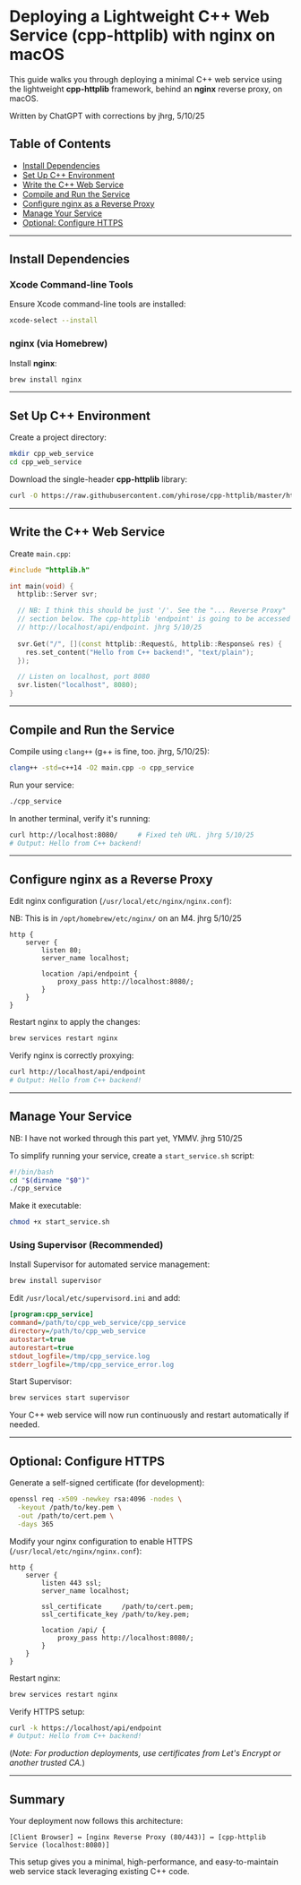 
# Deploying a Lightweight C++ Web Service (cpp-httplib) with nginx on macOS

This guide walks you through deploying a minimal C++ web service using the lightweight **cpp-httplib** framework, behind an **nginx** reverse proxy, on macOS.

Written by ChatGPT with corrections by jhrg, 5/10/25

## Table of Contents
- [Install Dependencies](#install-dependencies)
- [Set Up C++ Environment](#set-up-c-environment)
- [Write the C++ Web Service](#write-the-c-web-service)
- [Compile and Run the Service](#compile-and-run-the-service)
- [Configure nginx as a Reverse Proxy](#configure-nginx-as-a-reverse-proxy)
- [Manage Your Service](#manage-your-service)
- [Optional: Configure HTTPS](#optional-configure-https)

---

## Install Dependencies

### Xcode Command-line Tools

Ensure Xcode command-line tools are installed:

```bash
xcode-select --install
````

### nginx (via Homebrew)

Install **nginx**:

```bash
brew install nginx
```

---

## Set Up C++ Environment

Create a project directory:

```bash
mkdir cpp_web_service
cd cpp_web_service
```

Download the single-header **cpp-httplib** library:

```bash
curl -O https://raw.githubusercontent.com/yhirose/cpp-httplib/master/httplib.h
```

---

## Write the C++ Web Service

Create `main.cpp`:

```cpp
#include "httplib.h"

int main(void) {
  httplib::Server svr;

  // NB: I think this should be just '/'. See the "... Reverse Proxy"
  // section below. The cpp-httplib 'endpoint' is going to be accessed as
  // http://localhost/api/endpoint. jhrg 5/10/25
  
  svr.Get("/", [](const httplib::Request&, httplib::Response& res) {
    res.set_content("Hello from C++ backend!", "text/plain");
  });

  // Listen on localhost, port 8080
  svr.listen("localhost", 8080);
}
```

---

## Compile and Run the Service

Compile using `clang++` (g++ is fine, too. jhrg, 5/10/25):

```bash
clang++ -std=c++14 -O2 main.cpp -o cpp_service
```

Run your service:

```bash
./cpp_service
```

In another terminal, verify it's running:

```bash
curl http://localhost:8080/		# Fixed teh URL. jhrg 5/10/25
# Output: Hello from C++ backend!
```

---

## Configure nginx as a Reverse Proxy

Edit nginx configuration (`/usr/local/etc/nginx/nginx.conf`):

NB: This is in `/opt/homebrew/etc/nginx/` on an M4. jhrg 5/10/25

```nginx
http {
    server {
        listen 80;
        server_name localhost;

        location /api/endpoint {
            proxy_pass http://localhost:8080/;
        }
    }
}
```

Restart nginx to apply the changes:

```bash
brew services restart nginx
```

Verify nginx is correctly proxying:

```bash
curl http://localhost/api/endpoint
# Output: Hello from C++ backend!
```

---

## Manage Your Service

NB: I have not worked through this part yet, YMMV. jhrg 510/25

To simplify running your service, create a `start_service.sh` script:

```bash
#!/bin/bash
cd "$(dirname "$0")"
./cpp_service
```

Make it executable:

```bash
chmod +x start_service.sh
```

### Using Supervisor (Recommended)

Install Supervisor for automated service management:

```bash
brew install supervisor
```

Edit `/usr/local/etc/supervisord.ini` and add:

```ini
[program:cpp_service]
command=/path/to/cpp_web_service/cpp_service
directory=/path/to/cpp_web_service
autostart=true
autorestart=true
stdout_logfile=/tmp/cpp_service.log
stderr_logfile=/tmp/cpp_service_error.log
```

Start Supervisor:

```bash
brew services start supervisor
```

Your C++ web service will now run continuously and restart automatically if needed.

---

## Optional: Configure HTTPS

Generate a self-signed certificate (for development):

```bash
openssl req -x509 -newkey rsa:4096 -nodes \
  -keyout /path/to/key.pem \
  -out /path/to/cert.pem \
  -days 365
```

Modify your nginx configuration to enable HTTPS (`/usr/local/etc/nginx/nginx.conf`):

```nginx
http {
    server {
        listen 443 ssl;
        server_name localhost;

        ssl_certificate     /path/to/cert.pem;
        ssl_certificate_key /path/to/key.pem;

        location /api/ {
            proxy_pass http://localhost:8080/;
        }
    }
}
```

Restart nginx:

```bash
brew services restart nginx
```

Verify HTTPS setup:

```bash
curl -k https://localhost/api/endpoint
# Output: Hello from C++ backend!
```

(*Note: For production deployments, use certificates from Let's Encrypt or another trusted CA.*)

---

## Summary

Your deployment now follows this architecture:

```
[Client Browser] ↔ [nginx Reverse Proxy (80/443)] ↔ [cpp-httplib Service (localhost:8080)]
```

This setup gives you a minimal, high-performance, and easy-to-maintain web service stack leveraging existing C++ code.
